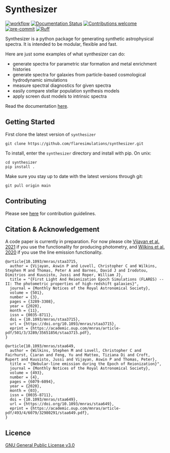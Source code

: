 # Synthesizer

[![workflow](https://github.com/flaresimulations/synthesizer/actions/workflows/python-app.yml/badge.svg)](https://github.com/flaresimulations/synthesizer/actions)
[![Documentation Status](https://github.com/flaresimulations/synthesizer/actions/workflows/publish_docs.yml/badge.svg)](https://flaresimulations.github.io/synthesizer/)
[![Contributions welcome](https://img.shields.io/badge/contributions-welcome-brightgreen.svg?style=flat)](https://github.com/flaresimulations/synthesizer/blob/main/docs/CONTRIBUTING.md)
[![pre-commit](https://img.shields.io/badge/pre--commit-enabled-brightgreen?logo=pre-commit&logoColor=white)](https://github.com/pre-commit/pre-commit)
[![Ruff](https://img.shields.io/endpoint?url=https://raw.githubusercontent.com/astral-sh/ruff/main/assets/badge/v2.json)](https://github.com/astral-sh/ruff)


Synthesizer is a python package for generating synthetic astrophysical spectra. It is intended to be modular, flexible and fast.

Here are just some examples of what synthesizer can do:
- generate spectra for parametric star formation and metal enrichment histories
- generate spectra for galaxies from particle-based cosmological hydrodynamic simulations
- measure spectral diagnostics for given spectra
- easily compare stellar population synthesis models
- apply screen dust models to intrinsic spectra

Read the documentation [here](https://flaresimulations.github.io/synthesizer/).

## Getting Started

First clone the latest version of `synthesizer`

    git clone https://github.com/flaresimulations/synthesizer.git

To install, enter the `synthesizer` directory and install with pip. On unix:

    cd synthesizer
    pip install .

Make sure you stay up to date with the latest versions through git:

    git pull origin main

## Contributing

Please see [here](docs/CONTRIBUTING.md) for contribution guidelines.

## Citation & Acknowledgement

A code paper is currently in preparation. For now please cite [Vijayan et al. 2021](https://ui.adsabs.harvard.edu/abs/2021MNRAS.501.3289V/abstract) if you use the functionality for producing photometry, and [Wilkins et al. 2020](https://ui.adsabs.harvard.edu/abs/2020MNRAS.493.6079W/abstract) if you use the line emission functionality.

    @article{10.1093/mnras/staa3715,
      author = {Vijayan, Aswin P and Lovell, Christopher C and Wilkins, Stephen M and Thomas, Peter A and Barnes, David J and Irodotou, Dimitrios and Kuusisto, Jussi and Roper, William J},
      title = "{First Light And Reionization Epoch Simulations (FLARES) -- II: The photometric properties of high-redshift galaxies}",
      journal = {Monthly Notices of the Royal Astronomical Society},
      volume = {501},
      number = {3},
      pages = {3289-3308},
      year = {2020},
      month = {11},
      issn = {0035-8711},
      doi = {10.1093/mnras/staa3715},
      url = {https://doi.org/10.1093/mnras/staa3715},
      eprint = {https://academic.oup.com/mnras/article-pdf/501/3/3289/35651856/staa3715.pdf},
    }

    @article{10.1093/mnras/staa649,
      author = {Wilkins, Stephen M and Lovell, Christopher C and Fairhurst, Ciaran and Feng, Yu and Matteo, Tiziana Di and Croft, Rupert and Kuusisto, Jussi and Vijayan, Aswin P and Thomas, Peter},
      title = "{Nebular-line emission during the Epoch of Reionization}",
      journal = {Monthly Notices of the Royal Astronomical Society},
      volume = {493},
      number = {4},
      pages = {6079-6094},
      year = {2020},
      month = {03},
      issn = {0035-8711},
      doi = {10.1093/mnras/staa649},
      url = {https://doi.org/10.1093/mnras/staa649},
      eprint = {https://academic.oup.com/mnras/article-pdf/493/4/6079/32980291/staa649.pdf},
    }

## Licence

[GNU General Public License v3.0](https://github.com/flaresimulations/synthesizer/blob/main/LICENSE.md)
